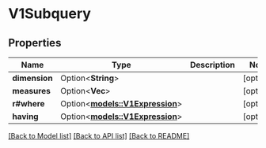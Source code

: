 # V1Subquery

## Properties

Name | Type | Description | Notes
------------ | ------------- | ------------- | -------------
**dimension** | Option<**String**> |  | [optional]
**measures** | Option<**Vec<String>**> |  | [optional]
**r#where** | Option<[**models::V1Expression**](v1Expression.md)> |  | [optional]
**having** | Option<[**models::V1Expression**](v1Expression.md)> |  | [optional]

[[Back to Model list]](../README.md#documentation-for-models) [[Back to API list]](../README.md#documentation-for-api-endpoints) [[Back to README]](../README.md)


